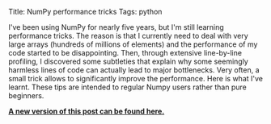 Title: NumPy performance tricks
Tags: python

I've been using NumPy for nearly five years, but I'm still learning
performance tricks. The reason is that I currently need to deal with
very large arrays (hundreds of millions of elements) and the performance
of my code started to be disappointing. Then, through extensive
line-by-line profiling, I discovered some subtleties that explain why
some seemingly harmless lines of code can actually lead to major
bottlenecks. Very often, a small trick allows to significantly improve
the performance. Here is what I've learnt. These tips are intended to
regular Numpy users rather than pure beginners.

<!-- PELICAN_END_SUMMARY -->

[**A new version of this post can be found here.**](http://ipython-books.github.io/featured-01.html)
